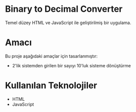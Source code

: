 
# Binary to Decimal Converter
Temel düzey HTML ve JavaScript ile geliştirilmiş bir uygulama.

# Amacı
Bu proje aşağıdaki amaçlar için tasarlanmıştır:
- 2'lik sistemden girilen bir sayıyı 10'luk sisteme dönüştürme

# Kullanılan Teknolojiler
- HTML
- JavaScript

